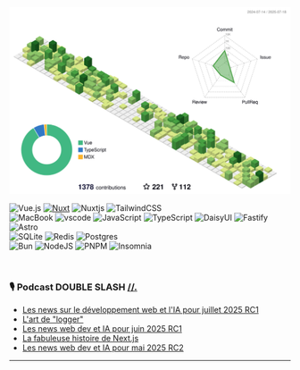 

![](./profile-3d-contrib/profile-green-animate.svg)

<!-- 
[![Alex Duval Cover](https://res.cloudinary.com/dey128wj1/image/upload/v1594650260/cover_2x_vnypvx.png)][website]  
-->
![Vue.js](https://img.shields.io/badge/vuejs-%2335495e.svg?style=for-the-badge&logo=vuedotjs&logoColor=%234FC08D)
[![Nuxt](https://img.shields.io/badge/Nuxter-00DC82?style=for-the-badge&logo=nuxtdotjs&logoColor=white)](https://www.nuxtjs.com)
![Nuxtjs](https://img.shields.io/badge/Nuxt-002E3B?style=for-the-badge&logo=nuxtdotjs&logoColor=#00DC82)
![TailwindCSS](https://img.shields.io/badge/tailwindcss-%2338B2AC.svg?style=for-the-badge&logo=tailwind-css&logoColor=white)
<br>
![MacBook](https://img.shields.io/badge/Apple-MacBook_Pro-999999?style=for-the-badge&logo=apple&logoColor=white)
![vscode](https://img.shields.io/badge/Visual_Studio_Code-0078D4?style=for-the-badge&logo=visual%20studio%20code&logoColor=white)
![JavaScript](https://img.shields.io/badge/JavaScript-F7DF1E?style=for-the-badge&logo=javascript&logoColor=black)
![TypeScript](https://img.shields.io/badge/TypeScript-007ACC?style=for-the-badge&logo=typescript&logoColor=white)
![DaisyUI](https://img.shields.io/badge/daisyui-5A0EF8?style=for-the-badge&logo=daisyui&logoColor=white)
 ![Fastify](https://img.shields.io/badge/fastify-%23000000.svg?style=for-the-badge&logo=fastify&logoColor=white)
 ![Astro](https://img.shields.io/badge/astro-%232C2052.svg?style=for-the-badge&logo=astro&logoColor=white)
 <br>
![SQLite](https://img.shields.io/badge/sqlite-%2307405e.svg?style=for-the-badge&logo=sqlite&logoColor=white)
![Redis](https://img.shields.io/badge/redis-%23DD0031.svg?style=for-the-badge&logo=redis&logoColor=white)
![Postgres](https://img.shields.io/badge/postgres-%23316192.svg?style=for-the-badge&logo=postgresql&logoColor=white)
<br>
![Bun](https://img.shields.io/badge/Bun-%23000000.svg?style=for-the-badge&logo=bun&logoColor=white)
![NodeJS](https://img.shields.io/badge/Node.js-43853D?style=for-the-badge&logo=node.js&logoColor=white)
![PNPM](https://img.shields.io/badge/pnpm-%234a4a4a.svg?style=for-the-badge&logo=pnpm&logoColor=f69220)
![Insomnia](https://img.shields.io/badge/Insomnia-black?style=for-the-badge&logo=insomnia&logoColor=5849BE)




<br>

<!-- 

[![Website](https://img.shields.io/website?label=mindset&style=for-the-badge&up_message=100%25%20bullshit%20FREE&url=http%3A%2F%2Fwww.alexduval.fr)](https://www.alexduval.fr/)
[![Prisma](https://img.shields.io/badge/Prisma%20Ambassador-3982CE?style=for-the-badge&logo=Prisma&logoColor=white)](https://www.prisma.io/?utm_source=Prisma+Ambassador&utm_medium=Blop+post&utm_campaign=ambassador_program&utm_content=Prisma+AP+Alex+Duval)
[![Nuxt](https://img.shields.io/badge/Nuxter-00DC82?style=for-the-badge&logo=nuxtdotjs&logoColor=white)](https://www.nuxtjs.com)
-->

### :studio_microphone:  Podcast DOUBLE SLASH [//.][podcast]
<!-- BLOG-POST-LIST:START -->
- [Les news sur le développement web et l&#39;IA pour juillet 2025 RC1](https://double-slash.dev/podcasts/news-jul25/)
- [L&#39;art de &quot;logger&quot;](https://double-slash.dev/podcasts/art-de-logger/)
- [Les news web dev et IA pour juin 2025 RC1](https://double-slash.dev/podcasts/news-juin25/)
- [La fabuleuse histoire de Next.js](https://double-slash.dev/podcasts/nextjs/)
- [Les news web dev et IA pour mai 2025 RC2](https://double-slash.dev/podcasts/news-mai-rc2/)
<!-- BLOG-POST-LIST:END -->

--- 
<!--
![Anurag's GitHub stats](https://github-readme-stats.vercel.app/api?username=xlanex6&show_icons=true&theme=transparent)
-->
<!-- ![counter](https://ennjgcps5pdut2y.m.pipedream.net) -->


[website]:https://www.alexduval.fr/?utm_campaign=ReadMe&utm_medium=img&utm_source=Github
[podcast]:https://bit.ly/3hcwGTq
